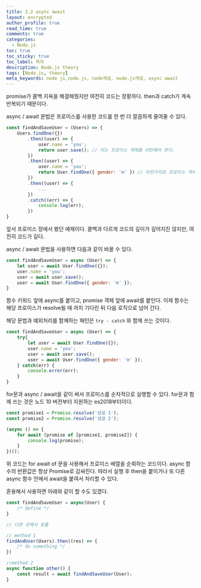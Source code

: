 ```yaml
---
title: 2.2 async await
layout: encrypted
author_profile: true
read_time: true
comments: true
categories:
  - Node.js
toc: true
toc_sticky: true
toc_label: 목차
description: Node.js theory
tags: [Node.js, theory]
meta_keywords: node js,node.js, node개념, node.js개념, async await
---
```


promise가 콜백 지옥을 해결해줬지만 여전히 코드는 장황하다. then과 catch가 계속 반복되기 때문이다. 

async / await 문법은 프로미스를 사용한 코드를 한 번 더 깔끔하게 줄여줄 수 있다.

```js
const findAndSaveUser = (Users) => {
	Users.findOne({})
		.then((user) => {
			user.name = 'you';
			return user.save(); // 이는 프로미스 객체를 리턴해야 한다.
		})
		.then((user) => {
			user.name = 'you';
			return User.findOne({ gender: 'm' }) // 마찬가지로 프로미스 객체를 리턴하는 함수여야 한다.
		})
		.then((user) => {
			...
		})
		.catch((err) => {
			console.log(err);
		})
}
```

앞서 프로미스 장에서 봤던 예제이다. 콜백과 다르게 코드의 깊이가 깊어지진 않지만, 여전히 코드가 길다.

 async / await 문법을 사용하면 다음과 같이 바꿀 수 있다.

```js
const findAndSaveUser = async (User) => {
	let user = await User.findOne({});
	user.name = 'you';
	user = await user.save();
	user = await User.findOne({ gender: 'm' });
}

```

함수 키워드 앞에 async를 붙이고, promise 객체 앞에 await를 붙인다. 이제 함수는 해당 프로미스가 resolve될 때 까지 기다린 뒤 다음 로직으로 넘어 간다. 

해당 문법과 예외처리를 함께하는 패턴은 `try - catch` 와 함께 쓰는 것이다.

```js
const findAndSaveUser = async (User) => {
	try{
		let user = await User.findOne({});
		user.name = 'you';
		user = await user.save();
		user = await User.findOne({ gender: 'm' });
	} catch(err) {
		console.error(err);
	}
}

```

for문과 async / await을 같이 써서 프로미스를 순차적으로 실행할 수 있다. for문과 함께 쓰는 것은 노드 10 버전부터 지원하는 es2018부터이다.

```js
const promise1 = Promise.resolve('성공 1');
const promise2 = Promise.resolve('성공 2');

(async () => {
	for await (promise of [promise1, promise2]) {
		console.log(promise);
	}
})();
```

위 코드는 for await of 문을 사용해서 프로미스 배열을 순회하는 코드이다. async 함수의 반환값은 항상 Promise로 감싸진다. 따라서 실행 후 then을 붙이거나 또 다른 async 함수 안에서 await을 붙여서 처리할 수 있다.

혼용해서 사용하면 아래와 같이 할 수도 있겠다.

```js
const findAndSaveUser = async(User) {
	/* define */
}

// 다른 곳에서 호출

// method 1
findAndUser(Users).then((res) => {
	/* do something */
})

//method 2
async function other() {
	const result = await findAndSaveUser(User);
}
```
